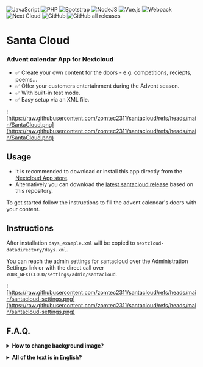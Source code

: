 ![JavaScript](https://img.shields.io/badge/javascript-%23323330.svg?logo=javascript&logoColor=%23F7DF1E) ![PHP](https://img.shields.io/badge/php-%23777BB4.svg?logo=php&logoColor=white) ![Bootstrap](https://img.shields.io/badge/bootstrap-%23563D7C.svg?logo=bootstrap&logoColor=white) ![NodeJS](https://img.shields.io/badge/node.js-6DA55F?logo=node.js&logoColor=white) ![Vue.js](https://img.shields.io/badge/vuejs-%2335495e.svg?logo=vuedotjs&logoColor=%234FC08D) ![Webpack](https://img.shields.io/badge/webpack-%238DD6F9.svg?logo=webpack&logoColor=black) ![Next Cloud](https://img.shields.io/badge/Next%20Cloud-0B94DE?logo=nextcloud&logoColor=white) ![GitHub](https://img.shields.io/github/license/zomtec2311/santacloud)
![GitHub all releases](https://img.shields.io/github/downloads/zomtec2311/santacloud/total?logo=github)
# Santa Cloud

### Advent calendar App for Nextcloud

- ✅ Create your own content for the doors - e.g. competitions, reciepts, poems...
- ✅ Offer your customers entertainment during the Advent season.
- ✅ With built-in test mode.
- ✅ Easy setup via an XML file.

![https://raw.githubusercontent.com/zomtec2311/santacloud/refs/heads/main/SantaCloud.png](https://raw.githubusercontent.com/zomtec2311/santacloud/refs/heads/main/SantaCloud.png)​

## Usage

- It is recommended to download or install this app directly from the [Nextcloud App store](https://apps.nextcloud.com/apps/santacloud).
- Alternatively you can download the [latest santacloud release](https://github.com/zomtec2311/santacloud/releases) based on this repository.

To get started follow the instructions to fill the advent calendar's doors with your content.

## Instructions
After installation `days_example.xml` will be copied to `nextcloud-datadirectory/days.xml`.

You can reach the admin settings for santacloud over the Administration Settings link or with the direct call over `YOUR_NEXTCLOUD/settings/admin/santacloud`.

![https://raw.githubusercontent.com/zomtec2311/santacloud/refs/heads/main/santacloud-settings.png](https://raw.githubusercontent.com/zomtec2311/santacloud/refs/heads/main/santacloud-settings.png)

## F.A.Q.

<details>
  <summary><b>How to change background image?</b></summary>

Take an image of your choice jpg-format and save as <code>background.jpg</code> into folder <code>apps/santacloud/img/</code>.

If you want to take another format, you also have to edit <code>css/santacloud-main.css</code> about line 22

```
.cards-wrapper {
background-image: url('../img/background.jpg');
background-size: 100% 100%;
max-width: 800px;
padding: 48px;
}
```

and don't forget to clean up browser cache</details>

<details>
  <summary><b>All of the text is in English?</b></summary>
	Maybe your language files are missing.

  You might want to help translating the app to new languages or report errors in existing translations. So feel free and send me translations.
</details>
